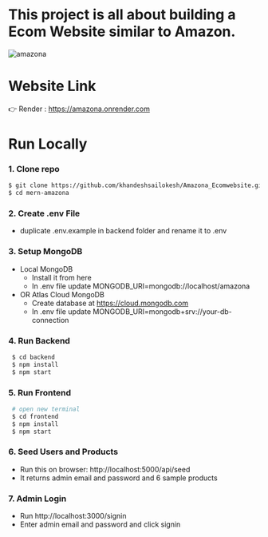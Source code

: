 
# This project is all about building a Ecom Website similar to Amazon.
![amazona](https://user-images.githubusercontent.com/53443055/218458924-cdaab309-124e-4146-a178-7c1dd4a70eec.jpg)

# Website Link
 👉 Render : https://amazona.onrender.com

 # Run Locally
  ### 1. Clone repo
  ```bash
  $ git clone https://github.com/khandeshsailokesh/Amazona_Ecomwebsite.git
  $ cd mern-amazona
```
### 2. Create .env File
- duplicate .env.example in backend folder and rename it to .env

### 3. Setup MongoDB
- Local MongoDB
   * Install it from here
   * In .env file update MONGODB_URI=mongodb://localhost/amazona
- OR Atlas Cloud MongoDB
   * Create database at https://cloud.mongodb.com
   * In .env file update MONGODB_URI=mongodb+srv://your-db-connection

### 4. Run Backend
```bash
 $ cd backend
 $ npm install
 $ npm start
```

### 5. Run Frontend
```bash
 # open new terminal
 $ cd frontend
 $ npm install
 $ npm start
```

### 6. Seed Users and Products
- Run this on browser: http://localhost:5000/api/seed
- It returns admin email and password and 6 sample products

### 7. Admin Login
- Run http://localhost:3000/signin
- Enter admin email and password and click signin


  


